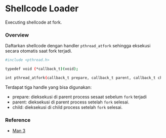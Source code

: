 # Shellcode Loader

Executing shellcode at fork.

### Overview

Daftarkan shellcode dengan handler `pthread_atfork` sehingga eksekusi secara otomatis saat fork terjadi.

```sh
#include <pthread.h>

typedef void (*callback_t)(void);

int pthread_atfork(callback_t prepare, callback_t parent, callback_t child);
```

Terdapat tiga handle yang bisa digunakan:
- prepare: dieksekusi di parent process sesaat sebelum `fork` terjadi
- parent: dieksekusi di parent process setelah `fork` selesai.
- child: dieksekusi di child process setelah `fork` selesai.

### Reference

- [Man 3](https://man7.org/linux/man-pages/man3/pthread_atfork.3.html)